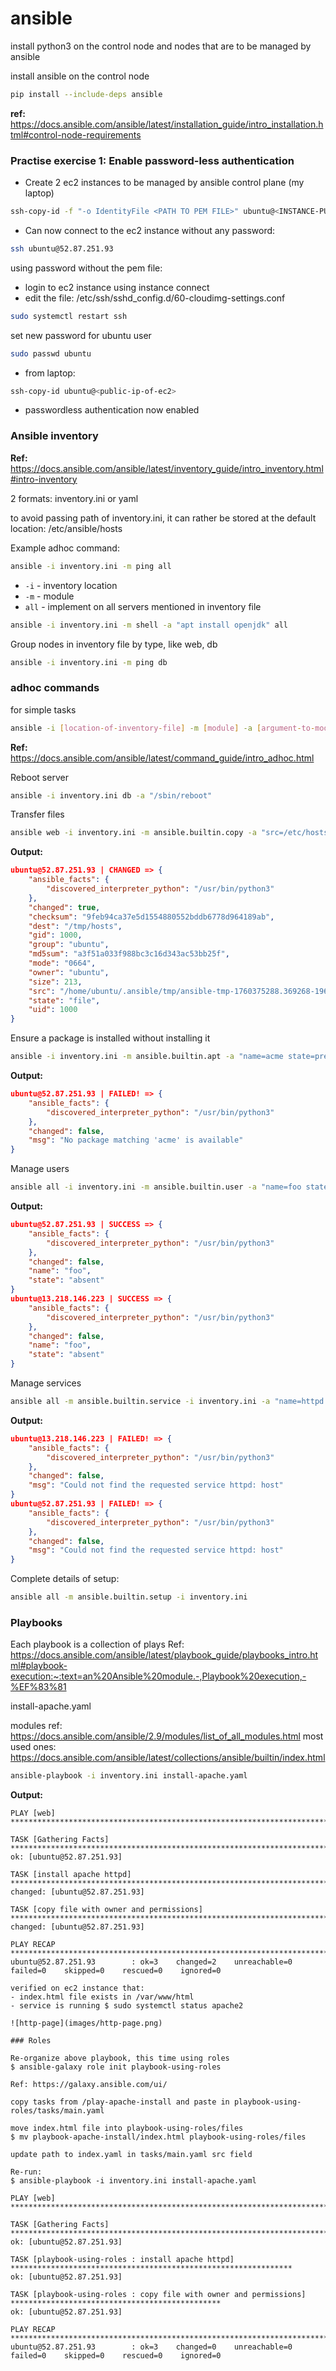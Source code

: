 # ansible

install python3 on the control node and nodes that are to be managed by ansible

install ansible on the control node

```bash
pip install --include-deps ansible
```

**ref:** https://docs.ansible.com/ansible/latest/installation_guide/intro_installation.html#control-node-requirements

### Practise exercise 1: Enable password-less authentication

- Create 2 ec2 instances to be managed by ansible control plane (my laptop)

```bash
ssh-copy-id -f "-o IdentityFile <PATH TO PEM FILE>" ubuntu@<INSTANCE-PUBLIC-IP>
```

- Can now connect to the ec2 instance without any password:

```bash
ssh ubuntu@52.87.251.93
```

using password without the pem file:

- login to ec2 instance using instance connect 
- edit the file: /etc/ssh/sshd_config.d/60-cloudimg-settings.conf

```bash
sudo systemctl restart ssh
```

set new password for ubuntu user

```bash
sudo passwd ubuntu
``` 

- from laptop:

```bash
ssh-copy-id ubuntu@<public-ip-of-ec2>
```
- passwordless authentication now enabled

### Ansible inventory

**Ref:** https://docs.ansible.com/ansible/latest/inventory_guide/intro_inventory.html#intro-inventory

2 formats: inventory.ini or yaml

to avoid passing path of inventory.ini, it can rather be stored at the default location: /etc/ansible/hosts

Example adhoc command:

```bash
ansible -i inventory.ini -m ping all
```

- `-i` - inventory location
- `-m` - module  
- `all` - implement on all servers mentioned in inventory file

```bash
ansible -i inventory.ini -m shell -a "apt install openjdk" all
```

Group nodes in inventory file by type, like web, db

```bash
ansible -i inventory.ini -m ping db
```

### adhoc commands

for simple tasks

```bash
ansible -i [location-of-inventory-file] -m [module] -a [argument-to-module] [hosts-to-be-applied-on]
```

**Ref:** https://docs.ansible.com/ansible/latest/command_guide/intro_adhoc.html

Reboot server

```bash
ansible -i inventory.ini db -a "/sbin/reboot"
```

Transfer files

```bash
ansible web -i inventory.ini -m ansible.builtin.copy -a "src=/etc/hosts dest=/tmp/hosts"
```

**Output:**
```json
ubuntu@52.87.251.93 | CHANGED => {
    "ansible_facts": {
        "discovered_interpreter_python": "/usr/bin/python3"
    },
    "changed": true,
    "checksum": "9feb94ca37e5d1554880552bddb6778d964189ab",
    "dest": "/tmp/hosts",
    "gid": 1000,
    "group": "ubuntu",
    "md5sum": "a3f51a033f988bc3c16d343ac53bb25f",
    "mode": "0664",
    "owner": "ubuntu",
    "size": 213,
    "src": "/home/ubuntu/.ansible/tmp/ansible-tmp-1760375288.369268-19671-76341022140233/source",
    "state": "file",
    "uid": 1000
}
```

Ensure a package is installed without installing it

```bash
ansible -i inventory.ini -m ansible.builtin.apt -a "name=acme state=present" web
```

**Output:**
```json
ubuntu@52.87.251.93 | FAILED! => {
    "ansible_facts": {
        "discovered_interpreter_python": "/usr/bin/python3"
    },
    "changed": false,
    "msg": "No package matching 'acme' is available"
}
```

Manage users

```bash
ansible all -i inventory.ini -m ansible.builtin.user -a "name=foo state=absent"
```

**Output:**
```json
ubuntu@52.87.251.93 | SUCCESS => {
    "ansible_facts": {
        "discovered_interpreter_python": "/usr/bin/python3"
    },
    "changed": false,
    "name": "foo",
    "state": "absent"
}
ubuntu@13.218.146.223 | SUCCESS => {
    "ansible_facts": {
        "discovered_interpreter_python": "/usr/bin/python3"
    },
    "changed": false,
    "name": "foo",
    "state": "absent"
}
```

Manage services

```bash
ansible all -m ansible.builtin.service -i inventory.ini -a "name=httpd state=stopped"
```

**Output:**
```json
ubuntu@13.218.146.223 | FAILED! => {
    "ansible_facts": {
        "discovered_interpreter_python": "/usr/bin/python3"
    },
    "changed": false,
    "msg": "Could not find the requested service httpd: host"
}
ubuntu@52.87.251.93 | FAILED! => {
    "ansible_facts": {
        "discovered_interpreter_python": "/usr/bin/python3"
    },
    "changed": false,
    "msg": "Could not find the requested service httpd: host"
}
```

Complete details of setup:

```bash
ansible all -m ansible.builtin.setup -i inventory.ini
```

### Playbooks

Each playbook is a collection of plays 
Ref: https://docs.ansible.com/ansible/latest/playbook_guide/playbooks_intro.html#playbook-execution:~:text=an%20Ansible%20module.-,Playbook%20execution,-%EF%83%81

install-apache.yaml

modules ref: https://docs.ansible.com/ansible/2.9/modules/list_of_all_modules.html
most used ones: https://docs.ansible.com/ansible/latest/collections/ansible/builtin/index.html

```bash
ansible-playbook -i inventory.ini install-apache.yaml
```

**Output:**
```
PLAY [web] *******************************************************************************************************

TASK [Gathering Facts] **********************************************************************************************
ok: [ubuntu@52.87.251.93]

TASK [install apache httpd] *****************************************************************************************
changed: [ubuntu@52.87.251.93]

TASK [copy file with owner and permissions] *************************************************************************
changed: [ubuntu@52.87.251.93]

PLAY RECAP **********************************************************************************************************
ubuntu@52.87.251.93        : ok=3    changed=2    unreachable=0    failed=0    skipped=0    rescued=0    ignored=0   

verified on ec2 instance that:
- index.html file exists in /var/www/html
- service is running $ sudo systemctl status apache2

![http-page](images/http-page.png)

### Roles

Re-organize above playbook, this time using roles
$ ansible-galaxy role init playbook-using-roles

Ref: https://galaxy.ansible.com/ui/

copy tasks from /play-apache-install and paste in playbook-using-roles/tasks/main.yaml

move index.html file into playbook-using-roles/files
$ mv playbook-apache-install/index.html playbook-using-roles/files 

update path to index.yaml in tasks/main.yaml src field

Re-run:
$ ansible-playbook -i inventory.ini install-apache.yaml 

PLAY [web] *******************************************************************************************************

TASK [Gathering Facts] *******************************************************************************************
ok: [ubuntu@52.87.251.93]

TASK [playbook-using-roles : install apache httpd] ***************************************************************
ok: [ubuntu@52.87.251.93]

TASK [playbook-using-roles : copy file with owner and permissions] ***********************************************
ok: [ubuntu@52.87.251.93]

PLAY RECAP *******************************************************************************************************
ubuntu@52.87.251.93        : ok=3    changed=0    unreachable=0    failed=0    skipped=0    rescued=0    ignored=0
```